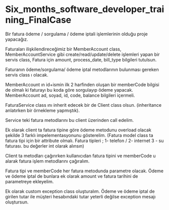 # Six_months_software_developer_training_FinalCase
Bir fatura ödeme / sorgulama / ödeme iptali işlemlerinin olduğu proje yapacağız.

Faturaları ilişkilendireceğimiz bir MemberAccount class, MemberAccountService gibi create/read/update/delete işlemleri yapan bir servis class,
Fatura için amount, process_date, bill_type bilgileri tutulsun. 

Faturanın ödeme/sorgulama/ ödeme iptal metodlarının bulunması gereken servis class ı olacak.

MemberAccount ın id+ismin ilk 2 harfinden oluşan bir memberCode bilgisi de olmalı ki faturayı bu koda göre sorgulayıp ödeme yapacak. MemberAccount ad, soyad, id, code, balance bilgileri içermeli.

FaturaService class ını inherit edecek bir de Client class olsun. (inheritance anlatırken bir örnekleme yapmıştık). 

Service teki fatura metodlarını bu client üzerinden call edelim.

Ek olarak client ta fatura tipine göre ödeme metodunu overload olacak şekilde 3 farklı impelementasyonunu gösterelim. (Fatura model class ta fatura tipi için bir attribute olmalı.
Fatura tipleri ; 1- telefon / 2- internet 3 - su faturası. bu değerler int olarak alınsın)

Client ta metodları çağırırken kullanıcıdan fatura tipini ve memberCode u alarak fatura işlem metodlarını çağıralım. 

Fatura tipi ve memberCode her fatura metodunda parametre olacak. Ödeme ve ödeme iptal de bunlara ek olarak amount ve fatura tarihini de parametreye ekleyelim.

Ek olarak custom exception class oluşturalım. Ödeme ve ödeme iptal de girilen tutar ile müşteri hesabındaki tutar yeterli değilse exception mesajı oluştursun.
